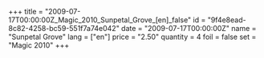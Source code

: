 +++
title = "2009-07-17T00:00:00Z_Magic_2010_Sunpetal_Grove_[en]_false"
id = "9f4e8ead-8c82-4258-bc59-551f7a74e042"
date = "2009-07-17T00:00:00Z"
name = "Sunpetal Grove"
lang = ["en"]
price = "2.50"
quantity = 4
foil = false
set = "Magic 2010"
+++
